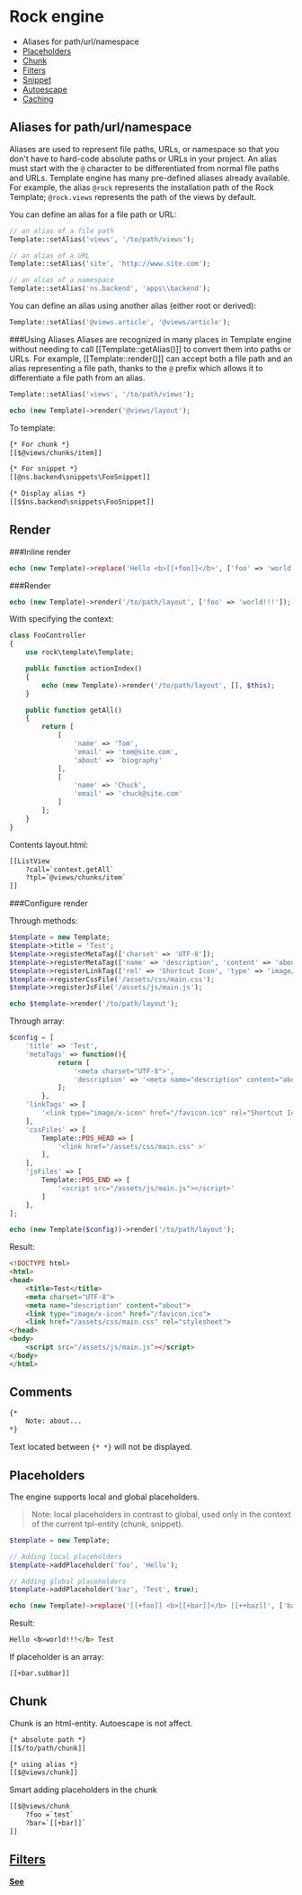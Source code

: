 Rock engine
=================

 * Aliases for path/url/namespace
 * [Placeholders](./#placeholders)
 * [Chunk](./#chunk)
 * [Filters](./#filters)
 * [Snippet](./#snippet)
 * [Autoescape](./#filters)
 * [Caching](./#caching)

Aliases for path/url/namespace
-----------------

Aliases are used to represent file paths, URLs, or namespace so that you don't have to hard-code absolute paths or URLs in your project.
An alias must start with the ```@``` character to be differentiated from normal file paths and URLs.
Template engine has many pre-defined aliases already available. For example, the alias ```@rock``` represents the installation path of the Rock Template; ```@rock.views``` represents the path of the views by default.

You can define an alias for a file path or URL:

```php
// an alias of a file path
Template::setAlias('views', '/to/path/views');

// an alias of a URL
Template::setAlias('site', 'http://www.site.com');

// an alias of a namespace
Template::setAlias('ns.backend', 'apps\\backend');
```

You can define an alias using another alias (either root or derived):

```php
Template::setAlias('@views.article', '@views/article');
```

###Using Aliases
Aliases are recognized in many places in Template engine without needing to call [[Template::getAlias()]] to convert them into paths or URLs.
For example, [[Template::render()]] can accept both a file path and an alias representing a file path, thanks to the ```@``` prefix which allows it to differentiate a file path from an alias.

```php
Template::setAlias('views', '/to/path/views');

echo (new Template)->render('@views/layout');
```

To template:

```html
{* For chunk *}
[[$@views/chunks/item]]

{* For snippet *}
[[@ns.backend\snippets\FooSnippet]]

{* Display alias *}
[[$$ns.backend\snippets\FooSnippet]]
```

Render
-----------------

###Inline render

```php
echo (new Template)->replace('Hello <b>[[+foo]]</b>', ['foo' => 'world!!!']);
```

###Render

```php
echo (new Template)->render('/to/path/layout', ['foo' => 'world!!!']);
```

With specifying the context:

```php
class FooController
{
    use rock\template\Template;

    public function actionIndex()
    {
        echo (new Template)->render('/to/path/layout', [], $this);
    }

    public function getAll()
    {
        return [
            [
                'name' => 'Tom',
                'email' => 'tom@site.com',
                'about' => 'biography'
            ],
            [
                'name' => 'Chuck',
                'email' => 'chuck@site.com'
            ]
        ];
    }
}
```

Contents layout.html:

```html
[[ListView
    ?call=`context.getAll`
    ?tpl=`@views/chunks/item`
]]
```

###Configure render

Through methods:

```php
$template = new Template;
$template->title = 'Test';
$template->registerMetaTag(['charset' => 'UTF-8']);
$template->registerMetaTag(['name' => 'description', 'content' => 'about'], 'description');
$template->registerLinkTag(['rel' => 'Shortcut Icon', 'type' => 'image/x-icon', 'href' => '/favicon.ico']);
$template->registerCssFile('/assets/css/main.css');
$template->registerJsFile('/assets/js/main.js');

echo $template->render('/to/path/layout');
```

Through array:

```php
$config = [
    'title' => 'Test',
    'metaTags' => function(){
            return [
                '<meta charset="UTF-8">',
                'description' => '<meta name="description" content="about">',
            ];
        },
    'linkTags' => [
        '<link type="image/x-icon" href="/favicon.ico" rel="Shortcut Icon">',
    ],
    'cssFiles' => [
        Template::POS_HEAD => [
            '<link href="/assets/css/main.css" >'
        ],
    ],
    'jsFiles' => [
        Template::POS_END => [
            '<script src="/assets/js/main.js"></script>'
        ]
    ],
];

echo (new Template($config))->render('/to/path/layout');
```

Result:

```html
<!DOCTYPE html>
<html>
<head>
    <title>Test</title>
    <meta charset="UTF-8">
    <meta name="description" content="about">
    <link type="image/x-icon" href="/favicon.ico">
    <link href="/assets/css/main.css" rel="stylesheet">
</head>
<body>
    <script src="/assets/js/main.js"></script>
</body>
</html>
```

Comments
-----------------

```html
{*
    Note: about...
*}
```

Text located between ```{* *}``` will not be displayed.

Placeholders
-----------------

The engine supports local and global placeholders.
> Note: local placeholders in contrast to global, used only in the context of the current tpl-entity (chunk, snippet).

```php
$template = new Template;

// Adding local placeholders
$template->addPlaceholder('foo', 'Hello');

// Adding global placeholders
$template->addPlaceholder('baz', 'Test', true);

echo (new Template)->replace('[[+foo]] <b>[[+bar]]</b> [[++baz]]', ['bar' => 'world!!!']);
```

Result:

```html
Hello <b>world!!!</b> Test
```

If placeholder is an array:

```html
[[+bar.subbar]]
```

Chunk
-----------------

Chunk is an html-entity. Autoescape is not affect.

```html
{* absolute path *}
[[$/to/path/chunk]]

{* using alias *}
[[$@views/chunk]]
```

Smart adding placeholders in the chunk

```html
[[$@views/chunk
    ?foo =`test`
    ?bar=`[[+bar]]`
]]
```

[Filters](https://github.com/romeo7/rock-template/blob/master/docs/filters.md)
-----------------

**[See](https://github.com/romeo7/rock-template/blob/master/docs/filters.md)**
